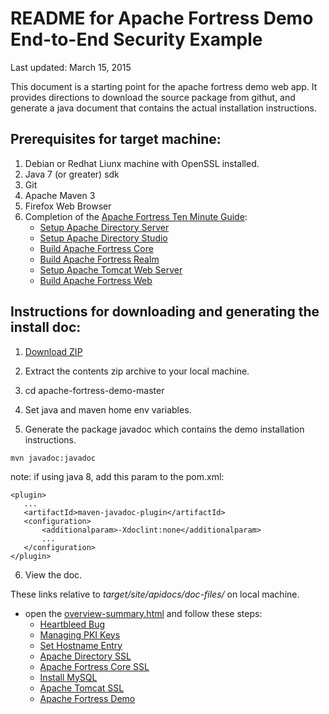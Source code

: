 # README for Apache Fortress Demo End-to-End Security Example

 Last updated: March 15, 2015

 This document is a starting point for the apache fortress demo web app.
 It provides directions to download the source package from githut, and generate
 a java document that contains the actual installation instructions.

## Prerequisites for target machine:
1. Debian or Redhat Liunx machine with OpenSSL installed.
2. Java 7 (or greater) sdk
3. Git
4. Apache Maven 3
5. Firefox Web Browser
6. Completion of the [Apache Fortress Ten Minute Guide](http://symas.com/javadocs/apache-fortress-core/org/apache/directory/fortress/core/doc-files/ten-minute-guide.html):
    * [Setup Apache Directory Server](http://symas.com/javadocs/apache-fortress-core/org/apache/directory/fortress/core/doc-files/apache-directory-server.html)
    * [Setup Apache Directory Studio](http://symas.com/javadocs/apache-fortress-core/org/apache/directory/fortress/core/doc-files/apache-directory-studio.html)
    * [Build Apache Fortress Core](http://symas.com/javadocs/apac1he-fortress-core/org/apache/directory/fortress/core/doc-files/apache-fortress-core.html)
    * [Build Apache Fortress Realm](http://symas.com/javadocs/apache-fortress-core/org/apache/directory/fortress/core/doc-files/apache-fortress-realm.html)
    * [Setup Apache Tomcat Web Server](http://symas.com/javadocs/apache-fortress-core/org/apache/directory/fortress/core/doc-files/apache-tomcat.html)
    * [Build Apache Fortress Web](http://symas.com/javadocs/apache-fortress-core/org/apache/directory/fortress/core/doc-files/apache-fortress-web.html)


## Instructions for downloading and generating the install doc:

1. [Download ZIP](https://github.com/shawnmckinney/apache-fortress-demo/archive/master.zip)

2. Extract the contents zip archive to your local machine.

3. cd apache-fortress-demo-master

4. Set java and maven home env variables.

5. Generate the package javadoc which contains the demo installation instructions.
 ````
mvn javadoc:javadoc
 ````

 note: if using java 8, add this param to the pom.xml:
 ```
<plugin>
    ...
    <artifactId>maven-javadoc-plugin</artifactId>
    <configuration>
        <additionalparam>-Xdoclint:none</additionalparam>
        ...
    </configuration>
</plugin>
 ```

6. View the doc.

 These links relative to *target/site/apidocs/doc-files/* on local machine.
 * open the [overview-summary.html](target/site/apidocs/overview-summary.html) and follow these steps:
    * [Heartbleed Bug](target/site/apidocs/doc-files/opensslheartbleed.html)
    * [Managing PKI Keys](target/site/apidocs/doc-files/keys.html)
    * [Set Hostname Entry](target/site/apidocs/doc-files/hosts.html)
    * [Apache Directory SSL](target/site/apidocs/doc-files/apache-directory-ssl.html)
    * [Apache Fortress Core SSL](target/site/apidocs/doc-files/apache-fortress-core-ssl.html)
    * [Install MySQL](target/site/apidocs/doc-files/mysql.html)
    * [Apache Tomcat SSL](target/site/apidocs/doc-files/apache-tomcat-ssl.html)
    * [Apache Fortress Demo](target/site/apidocs/doc-files/apache-fortress-demo.html)